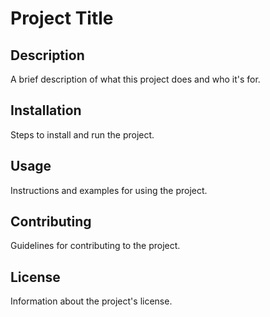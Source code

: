 # Project Title

## Description
A brief description of what this project does and who it's for.

## Installation
Steps to install and run the project.

## Usage
Instructions and examples for using the project.

## Contributing
Guidelines for contributing to the project.

## License
Information about the project's license.